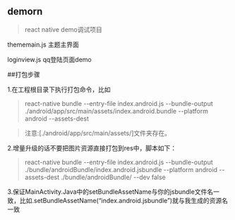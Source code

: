 ## demorn
> react native demo调试项目

thememain.js 主题主界面

loginview.js qq登陆页面demo

##打包步骤

1.在工程根目录下执行打包命令，比如 
> react-native bundle --entry-file index.android.js --bundle-output ./android/app/src/main/assets/index.android.bundle --platform android --assets-dest 

> 注意:[./android/app/src/main/assets/]文件夹存在。

2.增量升级的话不要把图片资源直接打包到res中，脚本如下： 
> react-native bundle --entry-file index.android.js --bundle-output ./bundle/androidBundle/index.android.jsbundle --platform android --assets-dest ./bundle/androidBundle/ --dev false

3.保证MainActivity.Java中的setBundleAssetName与你的jsbundle文件名一致，比如.setBundleAssetName(“index.android.jsbundle”)就与我生成的资源名一致
